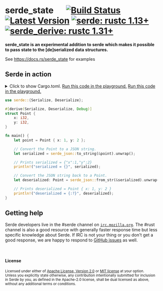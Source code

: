 # serde_state &emsp; [![Build Status]][travis] [![Latest Version]][crates.io] [![serde: rustc 1.13+]][Rust 1.13] [![serde_derive: rustc 1.31+]][Rust 1.31]

[Build Status]: https://api.travis-ci.org/Marwes/serde_state.svg?branch=master
[travis]: https://travis-ci.org/Marwes/serde_state
[Latest Version]: https://img.shields.io/crates/v/serde_state.svg
[crates.io]: https://crates.io/crates/serde_state
[serde: rustc 1.13+]: https://img.shields.io/badge/serde-rustc_1.13+-lightgray.svg
[serde_derive: rustc 1.31+]: https://img.shields.io/badge/serde_derive-rustc_1.31+-lightgray.svg
[Rust 1.13]: https://blog.rust-lang.org/2016/11/10/Rust-1.13.html
[Rust 1.31]: https://blog.rust-lang.org/2018/12/06/Rust-1.31-and-rust-2018.html


**serde_state is an experimental addition to serde which makes it possible to pass state to the [de]serialized data structures.**

See https://docs.rs/serde_state for examples
## Serde in action

<details>
<summary>
Click to show Cargo.toml.
<a href="https://play.rust-lang.org/?gist=9003c5b88c1f4989941925d7190c6eec" target="_blank">Run this code in the playground.</a>
<a href="https://play.rust-lang.org/?edition=2018&gist=72755f28f99afc95e01d63174b28c1f5" target="_blank">Run this code in the playground.</a>
</summary>

```toml
[dependencies]

# The core APIs, including the Serialize and Deserialize traits. Always
# required when using Serde. The "derive" feature is only required when
# using #[derive(Serialize, Deserialize)] to make Serde work with structs
# and enums defined in your crate.
serde = { version = "1.0", features = ["derive"] }

# Each data format lives in its own crate; the sample code below uses JSON
# but you may be using a different one.
serde_json = "1.0"
```

</details>
<p></p>

```rust
use serde::{Serialize, Deserialize};

#[derive(Serialize, Deserialize, Debug)]
struct Point {
    x: i32,
    y: i32,
}

fn main() {
    let point = Point { x: 1, y: 2 };

    // Convert the Point to a JSON string.
    let serialized = serde_json::to_string(&point).unwrap();

    // Prints serialized = {"x":1,"y":2}
    println!("serialized = {}", serialized);

    // Convert the JSON string back to a Point.
    let deserialized: Point = serde_json::from_str(&serialized).unwrap();

    // Prints deserialized = Point { x: 1, y: 2 }
    println!("deserialized = {:?}", deserialized);
}
```

## Getting help

Serde developers live in the #serde channel on [`irc.mozilla.org`][irc]. The
\#rust channel is also a good resource with generally faster response time but
less specific knowledge about Serde. If IRC is not your thing or you don't get a
good response, we are happy to respond to [GitHub issues][issues] as well.

[irc]: https://wiki.mozilla.org/IRC
[issues]: https://github.com/serde-rs/serde/issues/new/choose

<br>

#### License

<sup>
Licensed under either of <a href="LICENSE-APACHE">Apache License, Version
2.0</a> or <a href="LICENSE-MIT">MIT license</a> at your option.
</sup>

<br>

<sub>
Unless you explicitly state otherwise, any contribution intentionally submitted
for inclusion in Serde by you, as defined in the Apache-2.0 license, shall be
dual licensed as above, without any additional terms or conditions.
</sub>
